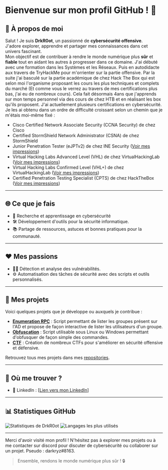 # Bienvenue sur mon profil GitHub ! 👋

## 🚀 À propos de moi
Salut ! Je suis **DrkR0ot**, un passionné de **cybersécurité offensive**.  
J'adore explorer, apprendre et partager mes connaissances dans cet univers fascinant.  
Mon objectif est de contribuer à rendre le monde numérique plus **sûr** et **fiable** tout en aidant les autres à progresser dans ce domaine.
J'ai débuté avec une formation dans les Systèmes et les Réseaux. Puis en autodidacte aux travers de TryHackMe pour m'orrienter sur la partie offensive. 
Par la suite j'ai basculé sur la partie académique de chez Hack The Box qui est selon moi l'organisme proposant les cours les plus techniques et complets du marché (Et comme vous le verrez au travers de mes certifications plus bas, j'ai eu de nombreux cours). 
Cela fait désormais 4ans que j'apprends sur mon temps personnel via des cours de chez HTB et en réalisant les box qu'ils proposent.
J'ai actuellement plusieurs certifications en cybersécurité. Je les ai obtenu dans un ordre de difficulté croissant selon un chemin que je m'étais moi-même fixé :
- Cisco Certified Network Associate Security (CCNA Security) de chez Cisco 
- Certified StormShield Network Administrator (CSNA) de chez StormShield
- Junior Penetration Tester (eJPTv2) de chez INE Security ([Voir mes impressions](https:/linkcuts.org/nen51xjv))
- Virtual Hacking Labs Advanced Level (VHL) de chez VirtualHackingLab ([Voir mes impressions](https:/linkcuts.org/ha4s5hxu))
- Virtual Hacking Labs Confirmed Level (VHL+) de chez VirtualHackingLab ([Voir mes impressions](https:/linkcuts.org/kdpxexxw))
- Certified Penetration Testing Specialist (CPTS) de chez HackTheBox ([Voir mes impressions](https:/linkcuts.org/4rzuoeic))

---

## 🌐 Ce que je fais
- 🔐 Recherche et apprentissage en cybersécurité 
- 🛠️ Développement d'outils pour la sécurité informatique.
- 📚 Partage de ressources, astuces et bonnes pratiques pour la communauté.

---

## ❤️ Mes passions
- 🕵️‍♂️ Détection et analyse des vulnérabilités.
- ⚙️ Automatisation des tâches de sécurité avec des scripts et outils personnalisés.

---

## 📂 Mes projets
Voici quelques projets que je développe ou auxquels je contribue :
- **[Enumeration RPC](https://github.com/DrkR0ot/Enumeration-RPC)** : Script permettant de lister les groupes présent sur l'AD et propose de façon interactive de lister les utilisateurs d'un groupe.
- **[Obfuscation](https://github.com/DrkR0ot/Obfuscation)** : Script utilisable sous Linux ou Windows permettant d'obfusquer de façon simple des commandes.
- **[CTF](https://github.com/DrkR0ot/CTF)** : Création de nombreux CTFs pour s'améliorer en sécurité offensive et défensive.

Retrouvez tous mes projets dans mes [repositories](https://github.com/DrkR0ot?tab=repositories).

---

## 🌟 Où me trouver ?
- 💬 LinkedIn : [[Lien vers mon LinkedIn](https://www.linkedin.com/in/gregoire-durand-74ooo/)]

---

## 📊 Statistiques GitHub
![Statistiques de DrkR0ot](https://github-readme-stats.vercel.app/api?username=DrkR0ot&show_icons=true&theme=dark)
![Langages les plus utilisés](https://github-readme-stats.vercel.app/api/top-langs/?username=DrkR0ot&layout=compact&theme=dark)

---

Merci d'avoir visité mon profil ! N'hésitez pas à explorer mes projets ou à me contacter sur discord pour discuter de cybersécurité ou collaborer sur un projet. Pseudo : darkryz#8163.  

> Ensemble, rendons le monde numérique plus sûr ! 🔒
